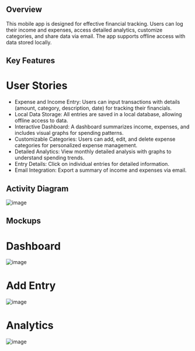 ## Overview
This mobile app is designed for effective financial tracking. Users can log their income and expenses, access detailed analytics, customize categories, and share data via email. The app supports offline access with data stored locally.

## Key Features
# User Stories
- Expense and Income Entry: Users can input transactions with details (amount, category, description, date) for tracking their financials.
- Local Data Storage: All entries are saved in a local database, allowing offline access to data.
- Interactive Dashboard: A dashboard summarizes income, expenses, and includes visual graphs for spending patterns.
- Customizable Categories: Users can add, edit, and delete expense categories for personalized expense management.
- Detailed Analytics: View monthly detailed analysis with graphs to understand spending trends.
- Entry Details: Click on individual entries for detailed information.
- Email Integration: Export a summary of income and expenses via email.

## Activity Diagram
![image](https://github.com/user-attachments/assets/5236c100-1d77-4b99-9607-a8d2c7cf1749)

## Mockups
# Dashboard
![image](https://github.com/user-attachments/assets/cb039501-888a-4f03-98b9-2e8f2364eba7)

# Add Entry
![image](https://github.com/user-attachments/assets/a4e75369-402f-4cea-b105-39b762c685a5)

# Analytics
![image](https://github.com/user-attachments/assets/f17cd369-7638-4d68-ac04-cc240b8264bc)
